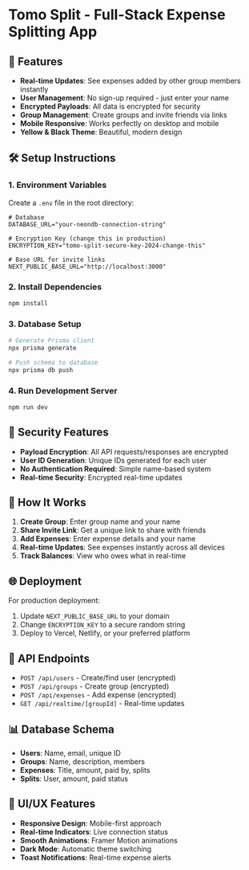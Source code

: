# Tomo Split - Full-Stack Expense Splitting App

## 🚀 Features

- **Real-time Updates**: See expenses added by other group members instantly
- **User Management**: No sign-up required - just enter your name
- **Encrypted Payloads**: All data is encrypted for security
- **Group Management**: Create groups and invite friends via links
- **Mobile Responsive**: Works perfectly on desktop and mobile
- **Yellow & Black Theme**: Beautiful, modern design

## 🛠️ Setup Instructions

### 1. Environment Variables

Create a `.env` file in the root directory:

```env
# Database
DATABASE_URL="your-neondb-connection-string"

# Encryption Key (change this in production)
ENCRYPTION_KEY="tomo-split-secure-key-2024-change-this"

# Base URL for invite links
NEXT_PUBLIC_BASE_URL="http://localhost:3000"
```

### 2. Install Dependencies

```bash
npm install
```

### 3. Database Setup

```bash
# Generate Prisma client
npx prisma generate

# Push schema to database
npx prisma db push
```

### 4. Run Development Server

```bash
npm run dev
```

## 🔐 Security Features

- **Payload Encryption**: All API requests/responses are encrypted
- **User ID Generation**: Unique IDs generated for each user
- **No Authentication Required**: Simple name-based system
- **Real-time Security**: Encrypted real-time updates

## 📱 How It Works

1. **Create Group**: Enter group name and your name
2. **Share Invite Link**: Get a unique link to share with friends
3. **Add Expenses**: Enter expense details and your name
4. **Real-time Updates**: See expenses instantly across all devices
5. **Track Balances**: View who owes what in real-time

## 🌐 Deployment

For production deployment:

1. Update `NEXT_PUBLIC_BASE_URL` to your domain
2. Change `ENCRYPTION_KEY` to a secure random string
3. Deploy to Vercel, Netlify, or your preferred platform

## 🔧 API Endpoints

- `POST /api/users` - Create/find user (encrypted)
- `POST /api/groups` - Create group (encrypted)
- `POST /api/expenses` - Add expense (encrypted)
- `GET /api/realtime/[groupId]` - Real-time updates

## 📊 Database Schema

- **Users**: Name, email, unique ID
- **Groups**: Name, description, members
- **Expenses**: Title, amount, paid by, splits
- **Splits**: User, amount, paid status

## 🎨 UI/UX Features

- **Responsive Design**: Mobile-first approach
- **Real-time Indicators**: Live connection status
- **Smooth Animations**: Framer Motion animations
- **Dark Mode**: Automatic theme switching
- **Toast Notifications**: Real-time expense alerts
